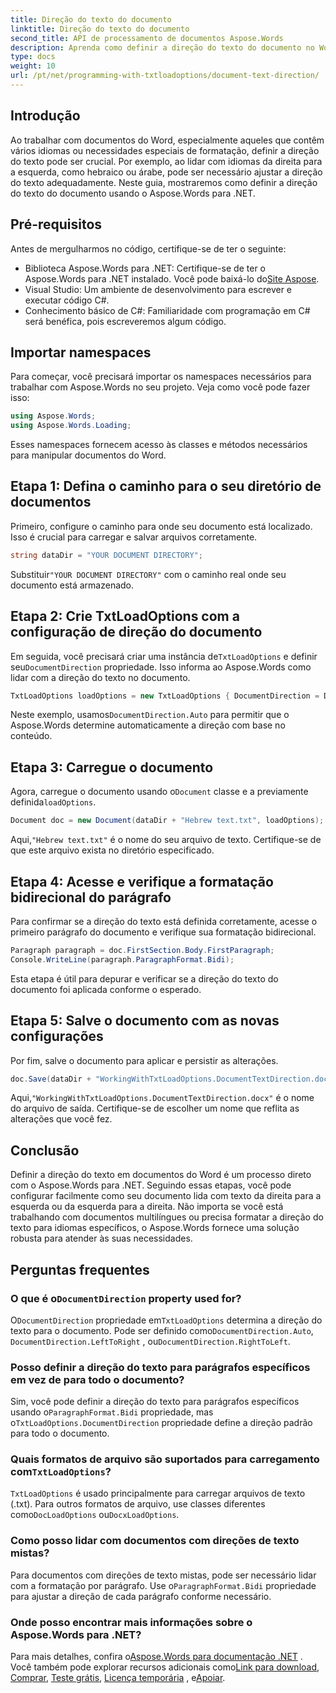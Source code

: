 ```yaml
---
title: Direção do texto do documento
linktitle: Direção do texto do documento
second_title: API de processamento de documentos Aspose.Words
description: Aprenda como definir a direção do texto do documento no Word usando o Aspose.Words para .NET com este guia passo a passo. Perfeito para lidar com idiomas da direita para a esquerda.
type: docs
weight: 10
url: /pt/net/programming-with-txtloadoptions/document-text-direction/
---
```

## Introdução

Ao trabalhar com documentos do Word, especialmente aqueles que contêm vários idiomas ou necessidades especiais de formatação, definir a direção do texto pode ser crucial. Por exemplo, ao lidar com idiomas da direita para a esquerda, como hebraico ou árabe, pode ser necessário ajustar a direção do texto adequadamente. Neste guia, mostraremos como definir a direção do texto do documento usando o Aspose.Words para .NET. 

## Pré-requisitos

Antes de mergulharmos no código, certifique-se de ter o seguinte:

-  Biblioteca Aspose.Words para .NET: Certifique-se de ter o Aspose.Words para .NET instalado. Você pode baixá-lo do[Site Aspose](https://releases.aspose.com/words/net/).
- Visual Studio: Um ambiente de desenvolvimento para escrever e executar código C#.
- Conhecimento básico de C#: Familiaridade com programação em C# será benéfica, pois escreveremos algum código.

## Importar namespaces

Para começar, você precisará importar os namespaces necessários para trabalhar com Aspose.Words no seu projeto. Veja como você pode fazer isso:

```csharp
using Aspose.Words;
using Aspose.Words.Loading;
```

Esses namespaces fornecem acesso às classes e métodos necessários para manipular documentos do Word.

## Etapa 1: Defina o caminho para o seu diretório de documentos

Primeiro, configure o caminho para onde seu documento está localizado. Isso é crucial para carregar e salvar arquivos corretamente.

```csharp
string dataDir = "YOUR DOCUMENT DIRECTORY";
```

 Substituir`"YOUR DOCUMENT DIRECTORY"` com o caminho real onde seu documento está armazenado.

## Etapa 2: Crie TxtLoadOptions com a configuração de direção do documento

 Em seguida, você precisará criar uma instância de`TxtLoadOptions` e definir seu`DocumentDirection` propriedade. Isso informa ao Aspose.Words como lidar com a direção do texto no documento.

```csharp
TxtLoadOptions loadOptions = new TxtLoadOptions { DocumentDirection = DocumentDirection.Auto };
```

 Neste exemplo, usamos`DocumentDirection.Auto` para permitir que o Aspose.Words determine automaticamente a direção com base no conteúdo.

## Etapa 3: Carregue o documento

 Agora, carregue o documento usando o`Document` classe e a previamente definida`loadOptions`.

```csharp
Document doc = new Document(dataDir + "Hebrew text.txt", loadOptions);
```

 Aqui,`"Hebrew text.txt"` é o nome do seu arquivo de texto. Certifique-se de que este arquivo exista no diretório especificado.

## Etapa 4: Acesse e verifique a formatação bidirecional do parágrafo

Para confirmar se a direção do texto está definida corretamente, acesse o primeiro parágrafo do documento e verifique sua formatação bidirecional.

```csharp
Paragraph paragraph = doc.FirstSection.Body.FirstParagraph;
Console.WriteLine(paragraph.ParagraphFormat.Bidi);
```

Esta etapa é útil para depurar e verificar se a direção do texto do documento foi aplicada conforme o esperado.

## Etapa 5: Salve o documento com as novas configurações

Por fim, salve o documento para aplicar e persistir as alterações.

```csharp
doc.Save(dataDir + "WorkingWithTxtLoadOptions.DocumentTextDirection.docx");
```

 Aqui,`"WorkingWithTxtLoadOptions.DocumentTextDirection.docx"` é o nome do arquivo de saída. Certifique-se de escolher um nome que reflita as alterações que você fez.

## Conclusão

Definir a direção do texto em documentos do Word é um processo direto com o Aspose.Words para .NET. Seguindo essas etapas, você pode configurar facilmente como seu documento lida com texto da direita para a esquerda ou da esquerda para a direita. Não importa se você está trabalhando com documentos multilíngues ou precisa formatar a direção do texto para idiomas específicos, o Aspose.Words fornece uma solução robusta para atender às suas necessidades.

## Perguntas frequentes

###  O que é o`DocumentDirection` property used for?

O`DocumentDirection` propriedade em`TxtLoadOptions` determina a direção do texto para o documento. Pode ser definido como`DocumentDirection.Auto`, `DocumentDirection.LeftToRight` , ou`DocumentDirection.RightToLeft`.

### Posso definir a direção do texto para parágrafos específicos em vez de para todo o documento?

 Sim, você pode definir a direção do texto para parágrafos específicos usando o`ParagraphFormat.Bidi` propriedade, mas o`TxtLoadOptions.DocumentDirection` propriedade define a direção padrão para todo o documento.

###  Quais formatos de arquivo são suportados para carregamento com`TxtLoadOptions`?

`TxtLoadOptions` é usado principalmente para carregar arquivos de texto (.txt). Para outros formatos de arquivo, use classes diferentes como`DocLoadOptions` ou`DocxLoadOptions`.

### Como posso lidar com documentos com direções de texto mistas?

 Para documentos com direções de texto mistas, pode ser necessário lidar com a formatação por parágrafo. Use o`ParagraphFormat.Bidi` propriedade para ajustar a direção de cada parágrafo conforme necessário.

### Onde posso encontrar mais informações sobre o Aspose.Words para .NET?

 Para mais detalhes, confira o[Aspose.Words para documentação .NET](https://reference.aspose.com/words/net/) . Você também pode explorar recursos adicionais como[Link para download](https://releases.aspose.com/words/net/), [Comprar](https://purchase.aspose.com/buy), [Teste grátis](https://releases.aspose.com/), [Licença temporária](https://purchase.aspose.com/temporary-license/) , e[Apoiar](https://forum.aspose.com/c/words/8).